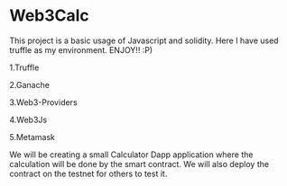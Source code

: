# Web3Calc
This project is a basic usage of Javascript and solidity. Here  I have used truffle as my environment. ENJOY!! :P)

1.Truffle

2.Ganache

3.Web3-Providers

4.Web3Js

5.Metamask

We will be creating a small Calculator Dapp application where the calculation will be done by the smart contract. We will also deploy the contract on the testnet for others to test it.
